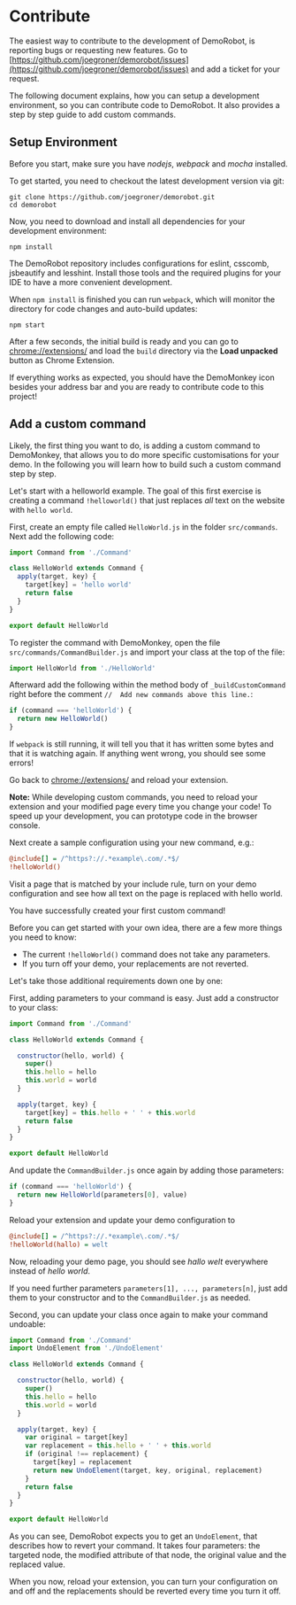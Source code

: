 # Contribute

The easiest way to contribute to the development of DemoRobot, is reporting bugs or requesting new features. Go to
[https://github.com/joegroner/demorobot/issues](https://github.com/joegroner/demorobot/issues) and add a ticket for your
request.

The following document explains, how you can setup a development environment, so you can contribute code to DemoRobot.
It also provides a step by step guide to add custom commands.

## Setup Environment

Before you start, make sure you have *nodejs*, *webpack* and *mocha* installed.

To get started, you need to checkout the latest development version via git:

```shell
git clone https://github.com/joegroner/demorobot.git
cd demorobot
```

Now, you need to download and install all dependencies for your  development environment:

```shell
npm install
```

The DemoRobot repository includes configurations for eslint, csscomb, jsbeautify and lesshint. Install those tools and
the required plugins for your IDE to have a more convenient development.

When `npm install` is finished you can run `webpack`, which will monitor the directory for code changes and
auto-build updates:

```shell
npm start
```

After a few seconds, the initial build is ready and you can go to [chrome://extensions/](chrome://extensions/) and
load the `build` directory via the **Load unpacked** button as Chrome Extension.

If everything works as expected, you should have the DemoMonkey icon besides your address bar and you are ready to
contribute code to this project!

## Add a custom command

Likely, the first thing you want to do, is adding a custom command to DemoMonkey, that allows you to do more specific
customisations for your demo. In the following you will learn how to build such a custom command step by step.

Let's start with a helloworld example. The goal of this first exercise is creating a command `!helloworld()` that just
replaces *all* text on the website with `hello world`.

First, create an empty file called `HelloWorld.js` in the folder `src/commands`. Next add the following code:

```javascript
import Command from './Command'

class HelloWorld extends Command {
  apply(target, key) {
    target[key] = 'hello world'    
    return false
  }  
}

export default HelloWorld
```

To register the command with DemoMonkey, open the file `src/commands/CommandBuilder.js` and import your class at the
top of the file:

```javascript
import HelloWorld from './HelloWorld'
```

Afterward add the following within the method body of `_buildCustomCommand` right before the comment
`//  Add new commands above this line.`:

```javascript
if (command === 'helloWorld') {
  return new HelloWorld()
}
```

If `webpack` is still running, it will tell you that it has written some bytes and that it is watching again.
If anything went wrong, you should see some errors!

Go back to [chrome://extensions/](chrome://extensions/) and reload your extension.

**Note:** While developing custom commands, you need to reload your extension and your modified page every time
you change your code! To speed up your development, you can prototype code in the browser console.

Next create a sample configuration using your new command, e.g.:

```ini
@include[] = /^https?://.*example\.com/.*$/
!helloWorld()
```

Visit a page that is matched by your include rule, turn on your demo configuration and see how all text on the page is
replaced with hello world.

You have successfully created your first custom command!

Before you can get started with your own idea, there are a few more things you need to know:

- The current `!helloWorld()` command does not take any parameters.
- If you turn off your demo, your replacements are not reverted.

Let's take those additional requirements down one by one:

First, adding parameters to your command is easy. Just add a constructor to your class:

```javascript
import Command from './Command'

class HelloWorld extends Command {

  constructor(hello, world) {
    super()
    this.hello = hello
    this.world = world
  }

  apply(target, key) {
    target[key] = this.hello + ' ' + this.world
    return false
  }  
}

export default HelloWorld
```

And update the `CommandBuilder.js` once again by adding those parameters:

```javascript
if (command === 'helloWorld') {
  return new HelloWorld(parameters[0], value)
}
```

Reload your extension and update your demo configuration to

```ini
@include[] = /^https?://.*example\.com/.*$/
!helloWorld(hallo) = welt
```

Now, reloading your demo page, you should see *hallo welt* everywhere instead of *hello world*.

If you need further parameters `parameters[1], ..., parameters[n]`, just add them to your constructor and to the
`CommandBuilder.js` as needed.

Second, you can update your class once again to make your command undoable:

```javascript
import Command from './Command'
import UndoElement from './UndoElement'

class HelloWorld extends Command {

  constructor(hello, world) {
    super()
    this.hello = hello
    this.world = world
  }

  apply(target, key) {
    var original = target[key]
    var replacement = this.hello + ' ' + this.world
    if (original !== replacement) {
      target[key] = replacement
      return new UndoElement(target, key, original, replacement)
    }
    return false
  }  
}

export default HelloWorld
```

As you can see, DemoRobot expects you to get an `UndoElement`, that describes how to revert your command.
It takes four parameters: the targeted node, the modified attribute of that node,
the original value and the replaced value.

When you now, reload your extension, you can turn your configuration on and off and the replacements should be
reverted every time you turn it off.
